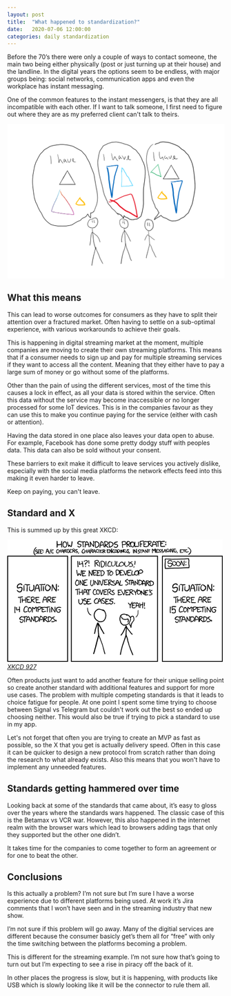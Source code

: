 ```yaml
---
layout: post
title:  "What happened to standardization?"
date:   2020-07-06 12:00:00
categories: daily standardization
---
```


Before the 70’s there were only a couple of ways to contact someone, the main two being either physically (post or just turning up at their house) and the landline. In the digital years the options seem to be endless, with major groups being: social networks, communication apps and even the workplace has instant messaging.

One of the common features to the instant messengers, is that they are all incompatible with each other. If I want to talk someone, I first need to figure out where they are as my preferred client can't talk to theirs.

![](/assets/images/daily/2020-07-06-standards.png)

## What this means

This can lead to worse outcomes for consumers as they have to split their attention over a fractured market. Often having to settle on a sub-optimal experience, with various workarounds to achieve their goals.

This is happening in digital streaming market at the moment, multiple companies are moving to create their own streaming platforms. This means that if a consumer needs to sign up and pay for multiple streaming services if they want to access all the content. Meaning that they either have to pay a large sum of money or go without some of the platforms.

Other than the pain of using the different services, most of the time this causes a lock in effect, as all your data is stored within the service. Often this data without the service may become inaccessible or no longer processed for some IoT devices. This is in the companies favour as they can use this to make you continue paying for the service (either with cash or attention).

Having the data stored in one place also leaves your data open to abuse. For example, Facebook has done some pretty dodgy stuff with peoples data. This data can also be sold without your consent. 

These barriers to exit make it difficult to leave services you actively dislike, especially with the social media platforms the network effects feed into this making it even harder to leave.

Keep on paying, you can't leave.

## Standard and X

This is summed up by this great XKCD:

![](/assets/images/daily/2020-07-06-xkcd-927.png)
*[XKCD 927](https://xkcd.com/927/)*

Often products just want to add another feature for their unique selling point so create another standard with additional features and support for more use cases. The problem with multiple competing standards is that it leads to choice fatigue for people. At one point I spent some time trying to choose between Signal vs Telegram but couldn't work out the best so ended up choosing neither. This would also be true if trying to pick a standard to use in my app.

Let's not forget that often you are trying to create an MVP as fast as possible, so the X that you get is actually delivery speed. Often in this case it can be quicker to design a new protocol from scratch rather than doing the research to what already exists. Also this means that you won't have to implement any unneeded features.

## Standards getting hammered over time

Looking back at some of the standards that came about, it’s easy to gloss over the years where the standards wars happened. The classic case of this is the Betamax vs VCR war. However, this also happened in the internet realm with the browser wars which lead to browsers adding tags that only they supported but the other one didn’t.

It takes time for the companies to come together to form an agreement or for one to beat the other. 

## Conclusions

Is this actually a problem? I’m not sure but I’m sure I have a worse experience due to different platforms being used. At work it’s Jira comments that I won’t have seen and in the streaming industry that new show.

I’m not sure if this problem will go away. Many of the digitial services are different because the consumer basicly get’s them all for “free” with only the time switching between the platforms becoming a problem.

This is different for the streaming example. I’m not sure how that’s going to turn out but I’m expecting to see a rise in piracy off the back of it.

In other places the progress is slow, but it is happening, with products like USB which is slowly looking like it will be the connector to rule them all.

